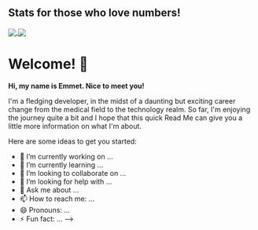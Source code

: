 


## Stats for those who love numbers!

<a href="https://github.com/Emmet-Allen/github-readme-stats">
  <img align="center" src="https://github-readme-stats.vercel.app/api?username=Emmet-Allen&count_private=true&theme=tokyonight&show_icons=true" />
</a>
<a href="https://github.com/anuraghazra/github-readme-stats">
  <img align="center" src="https://github-readme-stats.vercel.app/api/top-langs/?username=Emmet-Allen&theme=tokyonight&layout=compact" />
</a>

<h1>Welcome! 👋</h1>

<p><strong>Hi, my name is Emmet. Nice to meet you!</strong><p>

<p>I'm a fledging developer, in the midst of a daunting but exciting career change from the medical field to the technology realm. 
So far, I'm enjoying the journey quite a bit and I hope that this quick Read Me can give you a little more information on what I'm about. </p>

Here are some ideas to get you started:

- 🔭 I’m currently working on ...
- 🌱 I’m currently learning ...
- 👯 I’m looking to collaborate on ...
- 🤔 I’m looking for help with ...
- 💬 Ask me about ...
- 📫 How to reach me: ...
- 😄 Pronouns: ...
- ⚡ Fun fact: ...
-->
